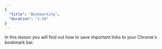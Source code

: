 ```yaml
---
{
  "title": "Bookmarking",
  "duration": "1:58"
}
---
```


In this lesson you will find out how to save important links to your Chrome's bookmark bar.

